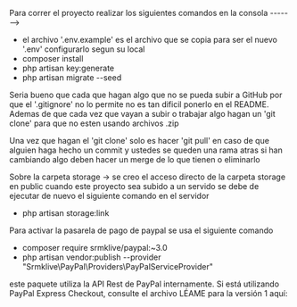 Para correr el proyecto realizar los siguientes comandos en la consola ------->

- el archivo '.env.example' es el archivo que se copia para ser el nuevo '.env' configurarlo segun su local
- composer install
- php artisan key:generate
- php artisan migrate --seed

Seria bueno que cada que hagan algo que no se pueda subir a GitHub por que el '.gitignore' no lo permite no es tan dificil ponerlo en el README.
Ademas de que cada vez que vayan a subir o trabajar algo hagan un 'git clone' para que no esten usando archivos .zip

Una vez que hagan el 'git clone' solo es hacer 'git pull' en caso de que alguien haga hecho un commit y ustedes se queden una rama atras si han cambiando algo deben hacer un merge de lo que tienen o eliminarlo

Sobre la carpeta storage
-> se creo el acceso directo de la carpeta storage en public cuando este proyecto sea subido a un servido se debe de ejecutar de nuevo el siguiente comando en el servidor 

- php artisan storage:link


Para activar la pasarela de pago de paypal se usa el siguiente comando

- composer require srmklive/paypal:~3.0
- php artisan vendor:publish --provider "Srmklive\PayPal\Providers\PayPalServiceProvider"

este paquete utiliza la API Rest de PayPal internamente. Si está utilizando PayPal Express Checkout, consulte el archivo LÉAME para la versión 1 aquí: 